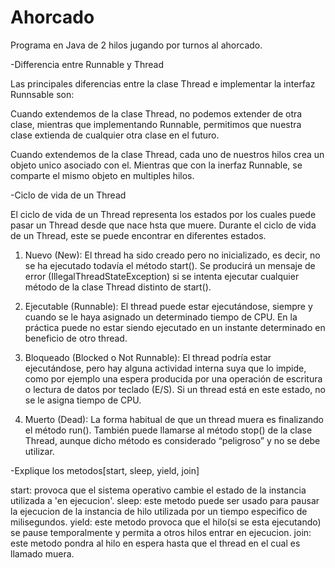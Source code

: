 # Ahorcado

Programa en Java de 2 hilos jugando por turnos al ahorcado.

-Differencia entre Runnable y Thread

Las principales diferencias entre la clase Thread e implementar la interfaz Runnsable son:

Cuando extendemos de la clase Thread, no podemos extender de otra clase, mientras que implementando Runnable, permitimos que nuestra
clase extienda de cualquier otra clase en el futuro.

Cuando extendemos de la clase Thread, cada uno de nuestros hilos crea un objeto unico asociado con el. Mientras que con la inerfaz
Runnable, se comparte el mismo objeto en multiples hilos.

-Ciclo de vida de un Thread

El ciclo de vida de un Thread representa los estados por los cuales puede pasar un Thread desde que nace hsta que muere. 
Durante el ciclo de vida de un Thread, este se puede encontrar en diferentes estados.

1. Nuevo (New): El thread ha sido creado pero no inicializado, es decir, no se ha ejecutado todavía el método start(). Se producirá 
un mensaje de error (IllegalThreadStateException) si se intenta ejecutar cualquier método de la clase Thread distinto de start().

2. Ejecutable (Runnable): El thread puede estar ejecutándose, siempre y cuando se le haya asignado un determinado tiempo de CPU. 
En la práctica puede no estar siendo ejecutado en un instante determinado en beneficio de otro thread.

3. Bloqueado (Blocked o Not Runnable): El thread podría estar ejecutándose, pero hay alguna actividad interna suya que lo impide, 
como por ejemplo una espera producida por una operación de escritura o lectura de datos por teclado (E/S). Si un thread está en 
este estado, no se le asigna tiempo de CPU.

4. Muerto (Dead): La forma habitual de que un thread muera es finalizando el método run(). También puede llamarse al método stop() de 
la clase Thread, aunque dicho método es considerado “peligroso” y no se debe utilizar.

-Explique los metodos[start, sleep, yield, join]

start: provoca que el sistema operativo cambie el estado de la instancia utilizada a 'en ejecucion'.
sleep: este metodo puede ser usado para pausar la ejecucion de la instancia de hilo utilizada por un tiempo especifico de milisegundos.
yield: este metodo provoca que el hilo(si se esta ejecutando) se pause temporalmente y permita a otros hilos entrar en ejecucion.
join: este metodo pondra al hilo en espera hasta que el thread en el cual es llamado muera.


